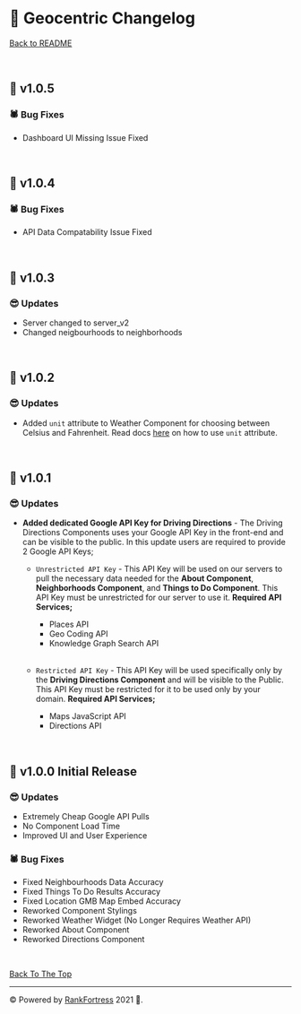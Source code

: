 # 🚩 Geocentric Changelog

[Back to README](https://github.com/francis150/geocentric#-geocentric-wp-plugin)

<p>&nbsp;</p>

## 🎯 v1.0.5

### 🕷 **Bug Fixes**

- Dashboard UI Missing Issue Fixed

<p>&nbsp;</p>

## 🎯 v1.0.4

### 🕷 **Bug Fixes**

- API Data Compatability Issue Fixed

<p>&nbsp;</p>

## 🎯 v1.0.3

### 😎 **Updates**

- Server changed to server_v2
- Changed neigbourhoods to neighborhoods

<p>&nbsp;</p>

## 🎯 v1.0.2

### 😎 **Updates**

- Added `unit` attribute to Weather Component for choosing between Celsius and Fahrenheit. Read docs [here](https://github.com/francis150/geocentric#:~:text=unit%20%2D%20(optional)%20Use%20C%20for%20Celsius%20and%20F%20for%20Fahrenheit.) on how to use `unit` attribute.

<p>&nbsp;</p>

## 🎯 v1.0.1

### 😎 **Updates**

- **Added dedicated Google API Key for Driving Directions** - The Driving Directions Components uses your Google API Key in the front-end and can be visible to the public. In this update users are required to provide 2 Google API Keys;

    - `Unrestricted API Key` - This API Key will be used on our servers to pull the necessary data needed for the **About Component**, **Neighborhoods Component**, and **Things to Do Component**. This API Key must be unrestricted for our server to use it. **Required API Services;** 
        - Places API
        - Geo Coding API
        - Knowledge Graph Search API
        
        <br>

    - `Restricted API Key` - This API Key will be used specifically only by the **Driving Directions Component** and will be visible to the Public. This API Key must be restricted for it to be used only by your domain. **Required API Services;** 
        - Maps JavaScript API
        - Directions API

<p>&nbsp;</p>

## 🎯 v1.0.0 Initial Release

### 😎 **Updates**

- Extremely Cheap Google API Pulls
- No Component Load Time
- Improved UI and User Experience

### 🕷 **Bug Fixes**

- Fixed Neighbourhoods Data Accuracy
- Fixed Things To Do Results Accuracy
- Fixed Location GMB Map Embed Accuracy
- Reworked Component Stylings
- Reworked Weather Widget (No Longer Requires Weather API)
- Reworked About Component
- Reworked Directions Component

<p>&nbsp;</p>

[Back To The Top](#-geocentric-changelog)

---

© Powered by [RankFortress](https://rankfortress.com/) 2021 🤟.
